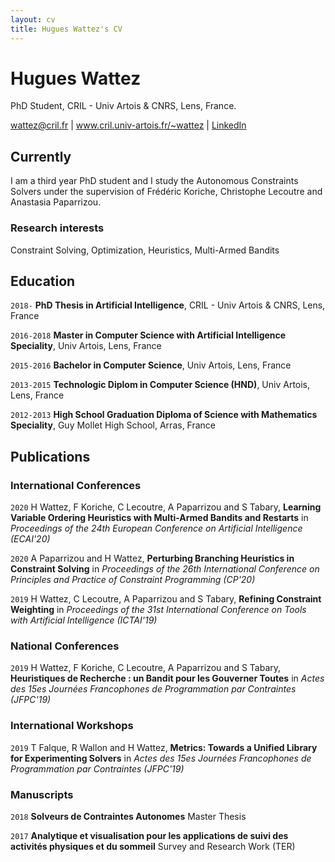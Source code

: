 ```yaml
---
layout: cv
title: Hugues Wattez's CV
---
```

# Hugues Wattez
PhD Student, CRIL - Univ Artois & CNRS, Lens, France.

<div id="webaddress">
<a href="wattez@cril.fr">wattez@cril.fr</a>
| <a href="http://www.cril.univ-artois.fr/~wattez">www.cril.univ-artois.fr/~wattez</a>
| <a href="https://www.linkedin.com/in/hugues-wattez-348070145">LinkedIn</a>
</div>


## Currently

I am a third year PhD student and I study the Autonomous Constraints Solvers under the supervision of Frédéric Koriche, Christophe Lecoutre and Anastasia Paparrizou.

### Research interests

Constraint Solving, Optimization, Heuristics, Multi-Armed Bandits

## Education

`2018-`
__PhD Thesis in Artificial Intelligence__, CRIL - Univ Artois & CNRS, Lens, France

`2016-2018`
__Master in Computer Science with Artificial Intelligence Speciality__, Univ Artois, Lens, France

`2015-2016`
__Bachelor in Computer Science__, Univ Artois, Lens, France

`2013-2015`
__Technologic Diplom in Computer Science (HND)__, Univ Artois, Lens, France

`2012-2013`
__High School Graduation Diploma of Science with Mathematics Speciality__, Guy Mollet High School, Arras, France

## Publications

<!-- A list is also available [online](http://scholar.google.co.uk/citations?user=AEYuMjIAAAAJ)  -->

### International Conferences

`2020`
H Wattez, F Koriche, C Lecoutre, A Paparrizou and S Tabary, __Learning Variable Ordering Heuristics with Multi-Armed Bandits and Restarts__ in *Proceedings of the 24th European Conference on Artificial Intelligence (ECAI'20)*

`2020`
A Paparrizou and H Wattez, __Perturbing Branching Heuristics in Constraint Solving__ in *Proceedings of the 26th International Conference on Principles and Practice of Constraint Programming (CP'20)*

`2019`
H Wattez, C Lecoutre, A Paparrizou and S Tabary, __Refining Constraint Weighting__ in *Proceedings of the 31st International Conference on Tools with Artificial Intelligence (ICTAI'19)*

### National Conferences

`2019`
H Wattez, F Koriche, C Lecoutre, A Paparrizou and S Tabary, __Heuristiques de Recherche : un Bandit pour les Gouverner Toutes__ in *Actes des 15es Journées Francophones de Programmation par Contraintes (JFPC'19)*

### International Workshops

`2019`
T Falque, R Wallon and H Wattez, __Metrics: Towards a Unified Library for Experimenting Solvers__ in *Actes des 15es Journées Francophones de Programmation par Contraintes (JFPC'19)*

### Manuscripts

`2018`
__Solveurs de Contraintes Autonomes__ Master Thesis

`2017`
__Analytique et visualisation pour les applications de suivi des activités physiques et du sommeil__ Survey and Research Work (TER)

<!-- Last updated: April 2021 -->



